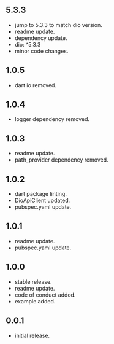## 5.3.3

- jump to 5.3.3 to match dio version.
- readme update.
- dependency update.
- dio: ^5.3.3
- minor code changes.

## 1.0.5

- dart io removed.

## 1.0.4

- logger dependency removed.

## 1.0.3

- readme update.
- path_provider dependency removed.

## 1.0.2

- dart package linting.
- DioApiClient updated.
- pubspec.yaml update.

## 1.0.1

- readme update.
- pubspec.yaml update.

## 1.0.0

- stable release.
- readme update.
- code of conduct added.
- example added.

## 0.0.1

- initial release.
